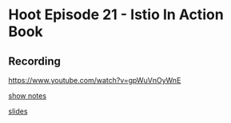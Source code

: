 # Hoot Episode 21 - Istio In Action Book
## Recording ##
https://www.youtube.com/watch?v=gpWuVnOyWnE

[show notes](SHOWNOTES.md)

[slides]()

